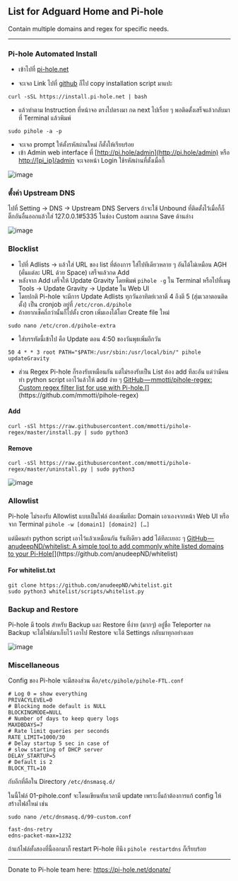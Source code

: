## List for Adguard Home and Pi-hole
Contain multiple domains and regex for specific needs.

----------
### Pi-hole Automated Install

* เข้าไปที่ [pi-hole.net](https://pi-hole.net/)

* จะเจอ Link ไปที่ [github](https://github.com/pi-hole/pi-hole/#one-step-automated-install) ก็ไป copy installation script มาแปะ
```
curl -sSL https://install.pi-hole.net | bash
```

* แล้วทำตาม​ Instruction ที่หน้าจอ ตรงไปตรงมา กด next ไปเรื่อย ๆ พอติดตั้งเสร็จแล้วกลับมาที่ Terminal แล้วพิมพ์ 
```
sudo pihole -a -p
```
* จะเจอ prompt ให้ตั้งรหัสผ่านใหม่ ก็ตั้งให้เรียบร้อย
* เข้า Admin web interface ที่ [http://pi.hole/admin](http://pi.hole/admin) หรือ [http://[pi_ip]/admin](http://[pi_ip]/admin) จะเจอหน้า Login ใช้รหัสผ่านที่ตั้งเมื่อกี้

![image](https://user-images.githubusercontent.com/13798838/209172320-e1106354-2187-4d80-b1d1-326af103fc7b.png)


### ตั้งค่า Upstream DNS

ไปที่ Setting → DNS → Upstream DNS Servers ถ้าจะใช้ Unbound ที่ติดตั้งไว้เมื่อกี้ก็ติ๊กอันอื่นออกแล้วใส่ 127.0.0.1#5335 ในช่อง Custom ลงมากด Save ด้านล่าง

![image](https://user-images.githubusercontent.com/13798838/209172546-2e8e890d-1f42-43b7-b94e-304402808008.png)


### Blocklist

* ไปที่ Adlists → แล้วใส่ URL ของ list ที่ต้องการ ใส่ไปทีเดียวหลาย ๆ อันได้ไม่เหมือน AGH (คั่นแต่ละ URL ด้วย Space) เสร็จแล้วกด Add
* หลังจาก Add เสร็จให้ Update Gravity โดยพิมพ์ `pihole -g` ใน Terminal หรือไปที่เมนู Tools → Update Gravity → Update ใน Web UI
* โดยปกติ Pi-hole จะมีการ Update Adlists ทุกวันอาทิตย์เวลาตี 4 ถึงตี 5 (สุ่มเวลาตอนติดตั้ง) เป็น cronjob อยู่ที่ `/etc/cron.d/pihole`
*  ถ้าอยากเช็คถี่กว่านั้นก็ไปตั้ง cron เพิ่มเองได้โดย Create file ใหม่ 
```
sudo nano /etc/cron.d/pihole-extra
```
* ใส่บรรทัดนี้เข้าไป คือ Update ตอน 4:50 ของวันพุธเพิ่มอีกวัน
```
50 4 * * 3 root PATH="$PATH:/usr/sbin:/usr/local/bin/" pihole updateGravity
```
* ส่วน Regex Pi-hole ก็รองรับเหมือนกัน แต่ไม่รองรับเป็น List ต้อง add ทีละอัน แต่ว่ามีคนทำ python script เอาไว้แล้วให้ add ง่าย ๆ [GitHub — mmotti/pihole-regex: Custom regex filter list for use with Pi-hole.](https://github.com/mmotti/pihole-regex "https://github.com/mmotti/pihole-regex")[](https://github.com/mmotti/pihole-regex)
#### Add
```  
curl -sSl https://raw.githubusercontent.com/mmotti/pihole-regex/master/install.py | sudo python3
```
#### Remove  
```
curl -sSl https://raw.githubusercontent.com/mmotti/pihole-regex/master/uninstall.py | sudo python3
```

![image](https://user-images.githubusercontent.com/13798838/209172781-17971f90-9fc5-47b1-8541-af7a23a7c13d.png)


### Allowlist

Pi-hole ไม่รองรับ Allowlist แบบเป็นไฟล์ ต้องเพิ่มทีละ Domain เอาเองจากหน้า Web UI หรือจาก Terminal `pihole -w [domain1] [domain2] […]`

แต่มีคนทำ python script เอาไว้แล้วเหมือนกัน รันทีเดียว add ได้ทีละเยอะ ๆ [GitHub — anudeepND/whitelist: A simple tool to add commonly white listed domains to your Pi-Hole](https://github.com/anudeepND/whitelist "https://github.com/anudeepND/whitelist")[](https://github.com/anudeepND/whitelist)
#### For whitelist.txt
```
git clone https://github.com/anudeepND/whitelist.git  
sudo python3 whitelist/scripts/whitelist.py
```


### Backup and Restore

Pi-hole มี tools สำหรับ Backup และ Restore ที่ง่าย (มากๆ) อยู่ชื่อ Teleporter กด Backup จะได้ไฟล์มาเก็บไว้ เอาไป Restore จะได้ Settings กลับมาทุกอย่างเลย

![image](https://user-images.githubusercontent.com/13798838/209172928-4f1d825a-f462-4ea0-8064-e813eef5059a.png)


### Miscellaneous

Config ของ Pi-hole จะมีสองส่วน คือ`/etc/pihole/pihole-FTL.conf`
```
# Log 0 = show everything  
PRIVACYLEVEL=0  
# Blocking mode default is NULL  
BLOCKINGMODE=NULL  
# Number of days to keep query logs  
MAXDBDAYS=7  
# Rate limit queries per seconds  
RATE_LIMIT=1000/30  
# Delay startup 5 sec in case of   
# slow starting of DHCP server  
DELAY_STARTUP=5  
# Default is 2  
BLOCK_TTL=10
```
กับอีกที่คือใน Directory `/etc/dnsmasq.d/`

ในนี้ไฟล์ 01-pihole.conf จะโดนเขียนทับเวลามี update เพราะงั้นถ้าต้องการแก้ config ให้สร้างไฟล์ใหม่ เช่น

```
sudo nano /etc/dnsmasq.d/99-custom.conf
```
```
fast-dns-retry  
edns-packet-max=1232
```
ถ้าแก้ไฟล์ทั้งสองที่นี้ออกมาก็ restart Pi-hole ทีนึง `pihole restartdns` ก็เรียบร้อย

----------

Donate to Pi-hole team here: https://pi-hole.net/donate/

